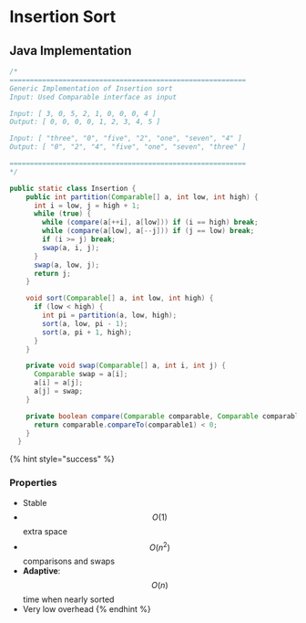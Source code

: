 # Insertion Sort

## Java Implementation

```java
/*
==========================================================
Generic Implementation of Insertion sort
Input: Used Comparable interface as input

Input: [ 3, 0, 5, 2, 1, 0, 0, 0, 4 ]
Output: [ 0, 0, 0, 0, 1, 2, 3, 4, 5 ]

Input: [ "three", "0", "five", "2", "one", "seven", "4" ]
Output: [ "0", "2", "4", "five", "one", "seven", "three" ]

==========================================================
*/

public static class Insertion {
    public int partition(Comparable[] a, int low, int high) {
      int i = low, j = high + 1;
      while (true) {
        while (compare(a[++i], a[low])) if (i == high) break;
        while (compare(a[low], a[--j])) if (j == low) break;
        if (i >= j) break;
        swap(a, i, j);
      }
      swap(a, low, j);
      return j;
    }

    void sort(Comparable[] a, int low, int high) {
      if (low < high) {
        int pi = partition(a, low, high);
        sort(a, low, pi - 1);
        sort(a, pi + 1, high);
      }
    }

    private void swap(Comparable[] a, int i, int j) {
      Comparable swap = a[i];
      a[i] = a[j];
      a[j] = swap;
    }

    private boolean compare(Comparable comparable, Comparable comparable1) {
      return comparable.compareTo(comparable1) < 0;
    }
  }
```

{% hint style="success" %}
### Properties

* Stable
* $$O(1)$$ extra space
* $$O(n^{2})$$ comparisons and swaps
* **Adaptive**: $$O(n)$$ time when nearly sorted
* Very low overhead
{% endhint %}
